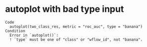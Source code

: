 # autoplot with bad type input

    Code
      autoplot(two_class_res, metric = "roc_auc", type = "banana")
    Condition
      Error in `autoplot()`:
      ! `type` must be one of "class" or "wflow_id", not "banana".

